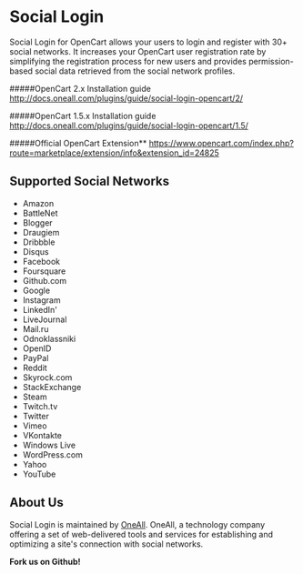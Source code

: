 # Social Login
Social Login for OpenCart allows your users to login and register with 30+ social networks. 
It increases your OpenCart user registration rate by simplifying the registration process for 
new users and provides permission-based social data retrieved from the social network profiles.


#####OpenCart 2.x Installation guide
http://docs.oneall.com/plugins/guide/social-login-opencart/2/


#####OpenCart 1.5.x Installation guide
http://docs.oneall.com/plugins/guide/social-login-opencart/1.5/


#####Official OpenCart Extension**
https://www.opencart.com/index.php?route=marketplace/extension/info&extension_id=24825


## Supported Social Networks
* Amazon
* BattleNet
* Blogger
* Draugiem
* Dribbble
* Disqus
* Facebook
* Foursquare
* Github.com
* Google
* Instagram
* LinkedIn'
* LiveJournal
* Mail.ru
* Odnoklassniki
* OpenID
* PayPal
* Reddit
* Skyrock.com		
* StackExchange
* Steam
* Twitch.tv
* Twitter
* Vimeo
* VKontakte
* Windows Live
* WordPress.com
* Yahoo
* YouTube


## About Us
Social Login is maintained by [OneAll](http://www.oneall.com/). OneAll, a technology company offering a set of 
web-delivered tools and services for establishing and optimizing a site's connection with social networks.

**Fork us on Github!**
